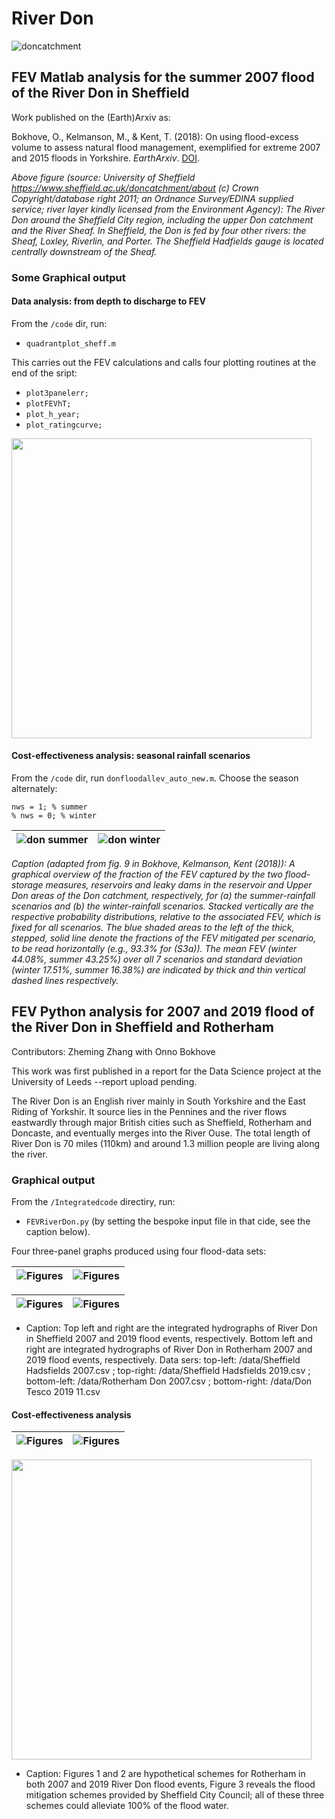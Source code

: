 # River Don

![doncatchment](figs/sheffield_catchment.jpg)

## FEV Matlab analysis for the summer 2007 flood of the River Don in Sheffield

Work published on the (Earth)Arxiv as: 

Bokhove, O., Kelmanson, M., & Kent, T. (2018): On using flood-excess volume to assess natural flood management, exemplified for extreme 2007 and 2015 floods in Yorkshire. *EarthArxiv*. [DOI](https://doi.org/10.31223/osf.io/87z6w).

*Above figure (source: University of Sheffield https://www.sheffield.ac.uk/doncatchment/about (c) Crown Copyright/database right 2011; an Ordnance Survey/EDINA supplied service; river layer kindly licensed from the Environment Agency): The River Don around the Sheffield City region, including the upper Don catchment and the River Sheaf. In Sheffield, the Don is fed by four other rivers: the Sheaf, Loxley, Riverlin, and Porter. The Sheffield Hadfields gauge is located centrally downstream of the Sheaf.*


### Some Graphical output 

#### Data analysis: from depth to discharge to FEV

From the ```/code``` dir, run: 
 * ```quadrantplot_sheff.m```
 
This carries out the FEV calculations and calls four plotting routines at the end of the sript:
 * ```plot3panelerr;```
 * ```plotFEVhT;```
 * ```plot_h_year;```
 * ```plot_ratingcurve;```
 
<img src="figs/shef_3panel_err.png" width="480">


#### Cost-effectiveness analysis: seasonal rainfall scenarios

From the ```/code``` dir, run ```donfloodallev_auto_new.m```. Choose the season alternately:
```
nws = 1; % summer
% nws = 0; % winter
```

![don summer](figs/donallev_summer.png) | ![don winter](figs/donallev_winter.png) 
:-------------------------:|:-------------------------:

*Caption (adapted from fig. 9 in Bokhove, Kelmanson, Kent (2018)): A graphical overview of the fraction of the FEV captured by the two flood-storage measures, reservoirs and leaky dams in the reservoir and Upper Don areas of the Don catchment, respectively, for (a) the summer-rainfall scenarios and (b) the winter-rainfall scenarios. Stacked vertically are the respective probability distributions, relative to the associated FEV, which is fixed for all scenarios. The blue shaded areas to the left of the thick, stepped, solid line denote the fractions of the FEV mitigated per scenario, to be read horizontally (e.g., 93.3% for (S3a)). The mean FEV (winter 44.08%, summer 43.25%) over all 7 scenarios and standard deviation (winter 17.51%, summer 16.38%) are indicated by thick and thin vertical dashed lines respectively.*

## FEV Python analysis for 2007 and 2019 flood of the River Don in Sheffield and Rotherham

Contributors: Zheming Zhang with Onno Bokhove

This work was first published in a report for the Data Science project at the University of Leeds --report upload pending.

The River Don is an English river mainly in South Yorkshire and the East Riding of Yorkshir. It source lies in the Pennines and the river flows eastwardly through major British cities such as Sheffield, Rotherham and Doncaste, and eventually merges into the River Ouse. The total length of River Don is 70 miles (110km) and around 1.3 million people are living along the river.

### Graphical output

From the ```/Integratedcode``` directiry, run:
* ```FEVRiverDon.py```  (by setting the bespoke input file in that cide, see the caption below).

Four three-panel graphs produced using four flood-data sets:

![Figures](/Figures/hadfields%202007.png) | ![Figures](/Figures/hadfields%202019.png)
:-------------------------:|:-------------------------:

![Figures](/Figures/tesco%202007.png) | ![Figures](/Figures/tesco%202019%20.png)
:-------------------------:|:-------------------------:

* Caption: Top left and right are the integrated hydrographs of River Don in Sheffield 2007 and 2019 flood events, respectively. Bottom left and right are integrated hydrographs of River Don in Rotherham 2007 and 2019 flood events, respectively. 
Data sers: top-left: /data/Sheffield Hadsfields 2007.csv ; top-right: /data/Sheffield Hadsfields 2019.csv ; bottom-left: /data/Rotherham Don 2007.csv ; bottom-right: /data/Don Tesco 2019 11.csv

#### Cost-effectiveness analysis

![Figures](/Figures/2007%20scheme.png) | ![Figures](/Figures/2019%20shceme.png)
:-------------------------:|:-------------------------:

<img src="/Figures/sheffield%20schemes.png" width="480">


* Caption: Figures 1 and 2 are hypothetical schemes for Rotherham in both 2007 and 2019 River Don flood events, Figure 3 reveals the flood mitigation schemes provided by Sheffield City Council; all of these three schemes could alleviate 100% of the flood water.




